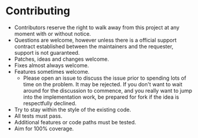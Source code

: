 # Contributing

- Contributors reserve the right to walk away from this project at any moment with or without notice.
- Questions are welcome, however unless there is a official support contract established between the maintainers and the requester, support is not guaranteed.
- Patches, ideas and changes welcome.
- Fixes almost always welcome.
- Features sometimes welcome.
  - Please open an issue to discuss the issue prior to spending lots of time on the problem.  It may be rejected.  If you don't want to wait around for the discussion to commence, and you really want to jump into the implementation work, be prepared for fork if the idea is respectfully declined.
- Try to stay within the style of the existing code.
- All tests must pass.
- Additional features or code paths must be tested.
- Aim for 100% coverage.
